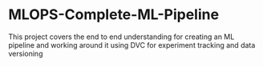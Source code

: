 # MLOPS-Complete-ML-Pipeline
This project covers the end to end understanding for creating an ML pipeline and working around it using DVC for experiment tracking and data versioning
